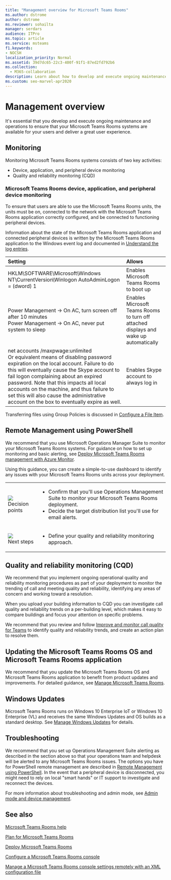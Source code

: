 ```yaml
---
title: "Management overview for Microsoft Teams Rooms"
ms.author: dstrome
author: dstrome
ms.reviewer: sohailta
manager: serdars
audience: ITPro
ms.topic: article
ms.service: msteams
f1.keywords:
- NOCSH
localization_priority: Normal
ms.assetid: 39d7dc65-22c3-400f-91f1-87ed2fd792b6
ms.collection: 
  - M365-collaboration
description: Learn about how to develop and execute ongoing maintenance and operations to ensure that your Microsoft Teams Rooms systems are available for your users.
ms.custom: seo-marvel-apr2020
---
```


# Management overview

It's essential that you develop and execute ongoing maintenance and operations to ensure that your Microsoft Teams Rooms systems are available for your users and deliver a great user experience. 

## Monitoring 

Monitoring Microsoft Teams Rooms systems consists of two key activities:

- Device, application, and peripheral device monitoring
- Quality and reliability monitoring (CQD)

### Microsoft Teams Rooms device, application, and peripheral device monitoring

To ensure that users are able to use the Microsoft Teams Rooms units, the units must be on, connected to the network with the Microsoft Teams Rooms application correctly configured, and be connected to functioning peripheral devices. 

Information about the state of the Microsoft Teams Rooms application and connected peripheral devices is written by the Microsoft Teams Rooms application to the Windows event log and documented in [Understand the log entries](azure-monitor-manage.md#understand-the-log-entries). 

|**Setting**|**Allows**|
|:-----|:-----|
|HKLM\SOFTWARE\Microsoft\Windows NT\CurrentVersion\Winlogon AutoAdminLogon = (dword) 1  <br/> |Enables Microsoft Teams Rooms to boot up  <br/> |
|Power Management -\> On AC, turn screen off after 10 minutes  <br/> Power Management -\> On AC, never put system to sleep  <br/> |Enables Microsoft Teams Rooms to turn off attached displays and wake up automatically  <br/> |
|net accounts /maxpwage:unlimited  <br/> Or equivalent means of disabling password expiration on the local account. Failure to do this will eventually cause the Skype account to fail logon complaining about an expired password. Note that this impacts all local accounts on the machine, and thus failure to set this will also cause the administrative account on the box to eventually expire as well.  <br/> |Enables Skype account to always log in  <br/> |

Transferring files using Group Policies is discussed in [Configure a File Item](https://technet.microsoft.com/library/cc772536%28v=ws.11%29.aspx).
  
## Remote Management using PowerShell
<a name="RemotePS"> </a>

We recommend that you use Microsoft Operations Manager Suite to monitor your Microsoft Teams Rooms systems. For guidance on how to set up monitoring and basic alerting, see [Deploy Microsoft Teams Rooms management with Azure Monitor](azure-monitor-deploy.md). 

Using this guidance, you can create a simple-to-use dashboard to identify any issues with your Microsoft Teams Rooms units across your deployment. 

|    |     |
|-----------|------------|
|![](../media/audio_conferencing_image7.png) <br/>Decision points|<ul><li>Confirm that you'll use Operations Management Suite to monitor your Microsoft Teams Rooms deployment.</li><li>Decide the target distribution list you'll use for email alerts.</li></ul>|
|![](../media/audio_conferencing_image9.png)<br/>Next steps|<ul><li>Define your quality and reliability monitoring approach.</li></ul>|

## Quality and reliability monitoring (CQD)

We recommend that you implement ongoing operational quality and reliability monitoring procedures as part of your deployment to monitor the trending of call and meeting quality and reliability, identifying any areas of concern and working toward a resolution. 

When you upload your building information to CQD you can investigate call quality and reliability trends on a per-building level, which makes it easy to compare buildings and focus your attention on specific problems.

We recommend that you review and follow [Improve and monitor call quality for Teams](../monitor-call-quality-qos.md) to identify quality and reliability trends, and create an action plan to resolve them. 

## Updating the Microsoft Teams Rooms OS and Microsoft Teams Rooms application

We recommend that you update the Microsoft Teams Rooms OS and Microsoft Teams Rooms application to benefit from product updates and improvements. For detailed guidance, see [Manage Microsoft Teams Rooms](rooms-operations.md#software-updates). 

## Windows Updates

Microsoft Teams Rooms runs on Windows 10 Enterprise IoT or Windows 10 Enterprise (VL) and receives the same Windows Updates and OS builds as a standard desktop. See [Manage Windows Updates](updates.md) for details.


## Troubleshooting

We recommend that you set up Operations Management Suite alerting as described in the section above so that your operations team and helpdesk will be alerted to any Microsoft Teams Rooms issues. The options you have for PowerShell remote management are described in [Remote Management using PowerShell](rooms-operations.md#remote-management-using-powershell). In the event that a peripheral device is disconnected, you might need to rely on local "smart hands" or IT support to investigate and reconnect the devices. 

For more information about troubleshooting and admin mode, see [Admin mode and device management](rooms-operations.md#admin-mode-and-device-management). 


## See also

[Microsoft Teams Rooms help](https://support.office.com/article/Skype-Room-Systems-version-2-help-e667f40e-5aab-40c1-bd68-611fe0002ba2)

[Plan for Microsoft Teams Rooms](rooms-plan.md)

[Deploy Microsoft Teams Rooms](rooms-deploy.md)

[Configure a Microsoft Teams Rooms console](console.md)

[Manage a Microsoft Teams Rooms console settings remotely with an XML configuration file](xml-config-file.md)
